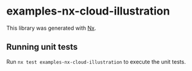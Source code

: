 # examples-nx-cloud-illustration

This library was generated with [Nx](https://nx.dev).

## Running unit tests

Run `nx test examples-nx-cloud-illustration` to execute the unit tests.
